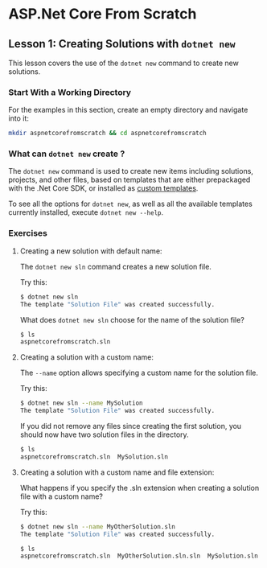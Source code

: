 # ASP.Net Core From Scratch

## Lesson 1: Creating Solutions with `dotnet new`

This lesson covers the use of the `dotnet new` command to create new solutions.

### Start With a Working Directory

For the examples in this section, create an empty directory and navigate into it:

```bash
mkdir aspnetcorefromscratch && cd aspnetcorefromscratch
```

### What can `dotnet new` create ?

The `dotnet new` command is used to create new items including solutions, projects, and other files, based on templates that are either prepackaged with the .Net Core SDK, or installed as [custom templates](https://docs.microsoft.com/en-us/dotnet/core/tools/custom-templates).

To see all the options for `dotnet new`, as well as all the available templates currently installed, execute `dotnet new --help`.

### Exercises

1. Creating a new solution with default name:

    The `dotnet new sln` command creates a new solution file.

    Try this:
    ```bash
    $ dotnet new sln
    The template "Solution File" was created successfully.
    ```

    What does `dotnet new sln` choose for the name of the solution file?

    ```bash
    $ ls
    aspnetcorefromscratch.sln
    ```

1. Creating a solution with a custom name:

    The `--name` option allows specifying a custom name for the solution file.

    Try this:

    ```bash
    $ dotnet new sln --name MySolution
    The template "Solution File" was created successfully.
    ```

    If you did not remove any files since creating the first solution, you should now have two solution files in the directory.

    ```bash
    $ ls
    aspnetcorefromscratch.sln  MySolution.sln
    ```

1. Creating a solution with a custom name and file extension:

    What happens if you specify the .sln extension when creating a solution file with a custom name?

    Try this:
    ```bash
    $ dotnet new sln --name MyOtherSolution.sln
    The template "Solution File" was created successfully.

    $ ls
    aspnetcorefromscratch.sln  MyOtherSolution.sln.sln  MySolution.sln